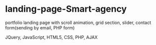 # landing-page-Smart-agency
portfolio landing page with scroll animation, grid section, slider, contact form(sending by email, PHP form)

JQuery, JavaScript, HTML5, CSS, PHP, AJAX

